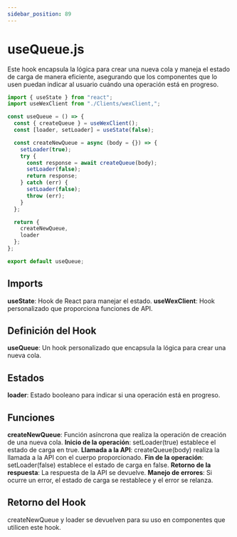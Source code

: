 ```yaml
---
sidebar_position: 89
---
```


# useQueue.js

Este hook encapsula la lógica para crear una nueva cola y maneja el estado de carga de manera eficiente, asegurando que los componentes que lo usen puedan indicar al usuario cuándo una operación está en progreso.

```js 
import { useState } from "react";
import useWexClient from "./Clients/wexClient,";

const useQueue = () => {
  const { createQueue } = useWexClient();
  const [loader, setLoader] = useState(false);

  const createNewQueue = async (body = {}) => {
    setLoader(true);
    try {
      const response = await createQueue(body);
      setLoader(false);
      return response;
    } catch (err) {
      setLoader(false);
      throw (err);
    }
  };

  return {
    createNewQueue,
    loader
  };
};

export default useQueue;
```

## Imports

**useState**: Hook de React para manejar el estado.
**useWexClient**: Hook personalizado que proporciona funciones de API.

## Definición del Hook

**useQueue**: Un hook personalizado que encapsula la lógica para crear una nueva cola.

## Estados

**loader**: Estado booleano para indicar si una operación está en progreso.

## Funciones

**createNewQueue**: Función asíncrona que realiza la operación de creación de una nueva cola.
**Inicio de la operación**: setLoader(true) establece el estado de carga en true.
**Llamada a la API**: createQueue(body) realiza la llamada a la API con el cuerpo proporcionado.
**Fin de la operación**: setLoader(false) establece el estado de carga en false.
**Retorno de la respuesta**: La respuesta de la API se devuelve.
**Manejo de errores**: Si ocurre un error, el estado de carga se restablece y el error se relanza.

## Retorno del Hook

createNewQueue y loader se devuelven para su uso en componentes que utilicen este hook.
